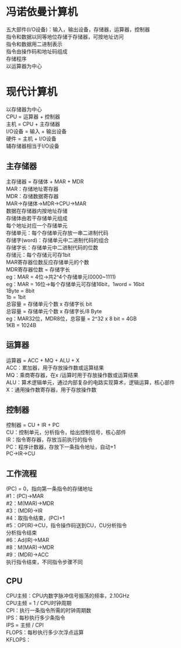 # 冯诺依曼计算机
五大部件(I/O设备)：输入，输出设备，存储器，运算器，控制器  
指令和数据以同等地位存储于存储器，可按地址访问  
指令和数据用二进制表示  
指令由操作码和地址码组成  
存储程序  
以运算器为中心  

# 现代计算机
以存储器为中心  
CPU = 运算器 + 控制器  
主机 = CPU + 主存储器  
I/O设备 = 输入 + 输出设备  
硬件 = 主机 + I/O设备  
辅存储器相当于I/O设备  

## 主存储器
主存储器 = 存储体 + MAR + MDR  
MAR：存储地址寄存器  
MDR：存储数据寄存器  
MAR->存储体->MDR->CPU->MAR  
数据在存储器内按地址存储  
存储体由若干存储单元组成  
每个地址对应一个存储单元  
存储单元：每个存储单元存放一串二进制代码  
存储字(word)：存储单元中二进制代码的组合  
存储字长：存储单元中二进制代码的位数  
存储元：每个存储元可存1bit  
MAR寄存器位数反应存储单元的个数  
MDR寄存器位数 = 存储字长  
eg：MAR = 4位->共2^4个存储单元(0000~1111)  
eg：MAR = 16位->每个存储单元可存储16bit，1word = 16bit  
1Byte = 8bit  
1b = 1bit  
总容量 = 存储单元个数 x 存储字长 bit  
总容量 = 存储单元个数 x 存储字长/8 Byte  
eg：MAR32位，MDR8位，总容量 = 2^32 x 8 bit = 4GB  
1KB = 1024B  

## 运算器
运算器 = ACC + MQ + ALU + X  
ACC：累加器，用于存放操作数或运算结果  
MQ：乘商寄存器，在x /运算时用于存放操作数或运算结果  
ALU：算术逻辑单元，通过内部复杂的电路实现算术，逻辑运算，核心部件  
X：通用操作数寄存器，用于存放操作数  

## 控制器
控制器 = CU + IR + PC  
CU：控制单元，分析指令，给出控制信号，核心部件  
IR：指令寄存器，存放当前执行的指令  
PC：程序计数器，存放下一条指令地址，自动+1  
PC->IR->CU  

## 工作流程
(PC) = 0，指向第一条指令的存储地址  
#1：(PC)->MAR  
#2：M(MAR)->MDR  
#3：(MDR)->IR  
#4：取指令结束，(PC)+1  
#5：OP(IR)->CU，指令操作码送到CU，CU分析指令  
分析指令结束  
#6：Ad(IR)->MAR  
#8：M(MAR)->MDR  
#9：(MDR)->ACC  
执行指令结束，不同指令步骤不同  

## CPU
CPU主频：CPU内数字脉冲信号振荡的频率，2.10GHz  
CPU主频 = 1 / CPU时钟周期  
CPI：执行一条指令所需的时钟周期数  
IPS：每秒执行多少条指令  
IPS = 主频 / CPI  
FLOPS：每秒执行多少次浮点运算  
KFLOPS：
  
